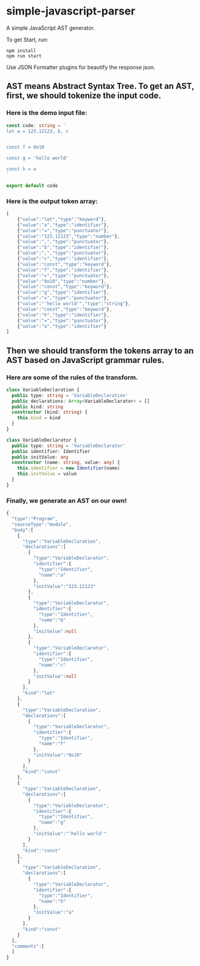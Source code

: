 # simple-javascript-parser
A simple JavaScript AST generator.

To get Start, run:
```shell
npm install
npm run start
```

Use JSON Formatter plugins for beautify the response json.

## AST means Abstract Syntax Tree. To get an AST, first, we should tokenize the input code.
### Here is the demo input file:
```typescript
const code: string = `
let a = 123.12123, b, c


const f = 0o10

const g = 'hello world'

const h = a
`

export default code
```
### Here is the output token array:
```typescript
[
    {"value":"let","type":"keyword"},
    {"value":"a","type":"identifier"},
    {"value":"=","type":"punctuator"},
    {"value":"123.12123","type":"number"},
    {"value":",","type":"punctuator"},
    {"value":"b","type":"identifier"},
    {"value":",","type":"punctuator"},
    {"value":"c","type":"identifier"},
    {"value":"const","type":"keyword"},
    {"value":"f","type":"identifier"},
    {"value":"=","type":"punctuator"},
    {"value":"0o10","type":"number"},
    {"value":"const","type":"keyword"},
    {"value":"g","type":"identifier"},
    {"value":"=","type":"punctuator"},
    {"value":"'hello world'","type":"string"},
    {"value":"const","type":"keyword"},
    {"value":"h","type":"identifier"},
    {"value":"=","type":"punctuator"},
    {"value":"a","type":"identifier"}
]
```

## Then we should transform the tokens array to an AST based on JavaScript grammar rules.
### Here are some of the rules of the transform.
```typescript
class VariableDeclaration {
  public type: string = 'VariableDeclaration'
  public declarations: Array<VariableDeclarator> = []
  public kind: string
  constructor (kind: string) {
    this.kind = kind
  }
}

class VariableDeclarator {
  public type: string = 'VariableDeclarator'
  public identifier: Identifier
  public initValue: any
  constructor (name: string, value: any) {
    this.identifier = new Identifier(name)
    this.initValue = value
  }
}
```
### Finally, we generate an AST on our own!
```typescript
{
  "type":"Program",
  "sourceType":"module",
  "body":[
    {
      "type":"VariableDeclaration",
      "declarations":[
        {
          "type":"VariableDeclarator",
          "identifier":{
            "type":"Identifier",
            "name":"a"
          },
          "initValue":"123.12123"
        },
        {
          "type":"VariableDeclarator",
          "identifier":{
            "type":"Identifier",
            "name":"b"
          },
          "initValue":null
        },
        {
          "type":"VariableDeclarator",
          "identifier":{
            "type":"Identifier",
            "name":"c"
          },
          "initValue":null
        }
      ],
      "kind":"let"
    },
    {
      "type":"VariableDeclaration",
      "declarations":[
        {
          "type":"VariableDeclarator",
          "identifier":{
            "type":"Identifier",
            "name":"f"
          },
          "initValue":"0o10"
        }
      ],
      "kind":"const"
    },
    {
      "type":"VariableDeclaration",
      "declarations":[
        {
          "type":"VariableDeclarator",
          "identifier":{
            "type":"Identifier",
            "name":"g"
          },
          "initValue":"'hello world'"
        }
      ],
      "kind":"const"
    },
    {
      "type":"VariableDeclaration",
      "declarations":[
        {
          "type":"VariableDeclarator",
          "identifier":{
            "type":"Identifier",
            "name":"h"
          },
          "initValue":"a"
        }
      ],
      "kind":"const"
    }
  ],
  "comments":[
  ]
}
```